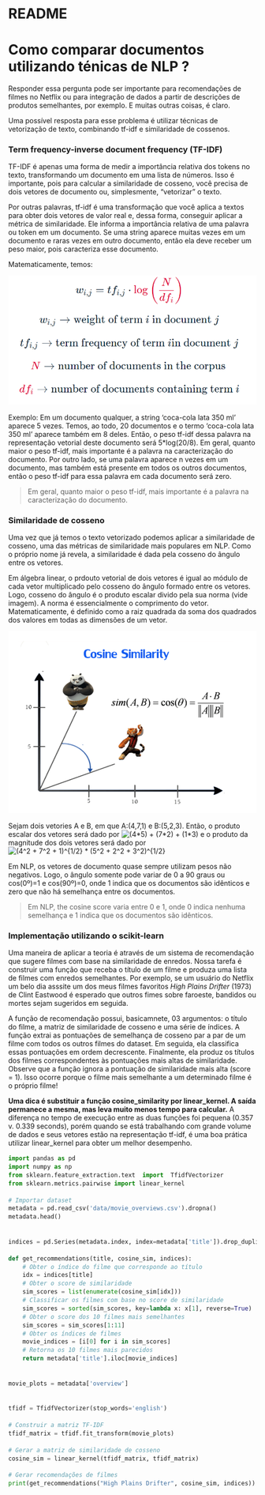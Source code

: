 README
================

# Como comparar documentos utilizando ténicas de NLP ?

Responder essa pergunta pode ser importante para recomendações de filmes
no Netflix ou para integração de dados a partir de descrições de
produtos semelhantes, por exemplo. E muitas outras coisas, é claro.

Uma possível resposta para esse problema é utilizar técnicas de
vetorização de texto, combinando tf-idf e similaridade de cossenos.

### Term frequency-inverse document frequency (TF-IDF)

TF-IDF é apenas uma forma de medir a importância relativa dos tokens no
texto, transformando um documento em uma lista de números. Isso é
importante, pois para calcular a similaridade de cosseno, você precisa
de dois vetores de documento ou, simplesmente, “vetorizar” o texto.

Por outras palavras, tf-idf é uma transformação que você aplica a textos
para obter dois vetores de valor real e, dessa forma, conseguir aplicar
a métrica de similaridade. Ele informa a importância relativa de uma
palavra ou token em um documento. Se uma string aparece muitas vezes em
um documento e raras vezes em outro documento, então ela deve receber um
peso maior, pois caracteriza esse documento.

Matematicamente, temos:

![](www/math.png)

Exemplo: Em um documento qualquer, a string ‘coca-cola lata 350 ml’
aparece 5 vezes. Temos, ao todo, 20 documentos e o termo ‘coca-cola lata
350 ml’ aparece também em 8 deles. Então, o peso tf-idf dessa palavra na
representação vetorial deste documento será 5\*log(20/8). Em geral,
quanto maior o peso tf-idf, mais importante é a palavra na
caracterização do documento. Por outro lado, se uma palavra aparece n
vezes em um documento, mas também está presente em todos os outros
documentos, então o peso tf-idf para essa palavra em cada documento será
zero.

> Em geral, quanto maior o peso tf-idf, mais importante é a palavra na
> caracterização do documento.

### Similaridade de cosseno

Uma vez que já temos o texto vetorizado podemos aplicar a similaridade
de cosseno, uma das métricas de similaridade mais populares em NLP. Como
o próprio nome já revela, a similaridade é dada pela cosseno do ângulo
entre os vetores.

Em álgebra linear, o prdouto vetorial de dois vetores é igual ao módulo
de cada vetor multiplicado pelo cosseno do ângulo formado entre os
vetores. Logo, cosseno do ângulo é o produto escalar divido pela sua
norma (vide imagem). A norma é essencialmente o comprimento do vetor.
Matematicamente, é definido como a raiz quadrada da soma dos quadrados
dos valores em todas as dimensões de um vetor.

![](www/fig2.png)

Sejam dois vetories A e B, em que A:(4,7,1) e B:(5,2,3). Então, o
produto escalar dos vetores será dado por
<img src="https://latex.codecogs.com/svg.image?(4*5)&space;&plus;&space;(7*2)&space;&plus;&space;(1*3)" title="(4*5) + (7*2) + (1*3)" />
e o produto da magnitude dos dois vetores será dado por
<img src="https://latex.codecogs.com/svg.image?(4^2&space;&plus;&space;7^2&space;&plus;&space;1)^{1/2}&space;*&space;(5^2&space;&plus;&space;2^2&space;&plus;&space;3^2)^{1/2}" title="(4^2 + 7^2 + 1)^{1/2} * (5^2 + 2^2 + 3^2)^{1/2}" />

Em NLP, os vetores de documento quase sempre utilizam pesos não
negativos. Logo, o ângulo somente pode variar de 0 a 90 graus ou
cos(0º)=1 e cos(90º)=0, onde 1 indica que os documentos são idênticos e
zero que não há semelhança entre os documentos.

> Em NLP, the cosine score varia entre 0 e 1, onde 0 indica nenhuma
> semelhança e 1 indica que os documentos são idênticos.

### Implementação utilizando o scikit-learn

Uma maneira de aplicar a teoria é através de um sistema de recomendação
que sugere filmes com base na similaridade de enredos. Nossa tarefa é
construir uma função que receba o título de um filme e produza uma lista
de filmes com enredos semelhantes. Por exemplo, se um usuário do Netflix
um belo dia asssite um dos meus filmes favoritos *High Plains Drifter*
(1973) de Clint Eastwood é esperado que outros fimes sobre faroeste,
bandidos ou mortes sejam sugeridos em seguida.

A função de recomendação possui, basicamnete, 03 argumentos: o título do
filme, a matriz de similaridade de cosseno e uma série de índices. A
função extrai as pontuações de semelhança de cosseno par a par de um
filme com todos os outros filmes do dataset. Em seguida, ela classifica
essas pontuações em ordem decrescente. Finalmente, ela produz os títulos
dos filmes correspondentes às pontuações mais altas de similaridade.
Observe que a função ignora a pontuação de similaridade mais alta (score
= 1). Isso ocorre porque o filme mais semelhante a um determinado filme
é o próprio filme!

**Uma dica é substituir a função cosine_similarity por linear_kernel. A
saída permanece a mesma, mas leva muito menos tempo para calcular.** A
diferença no tempo de execução entre as duas funções foi pequena (0.357
v. 0.339 seconds), porém quando se está trabalhando com grande volume de
dados e seus vetores estão na representação tf-idf, é uma boa prática
utilizar linear_kernel para obter um melhor desempenho.

``` python
import pandas as pd
import numpy as np
from sklearn.feature_extraction.text  import  TfidfVectorizer
from sklearn.metrics.pairwise import linear_kernel

# Importar dataset
metadata = pd.read_csv('data/movie_overviews.csv').dropna()
metadata.head()


indices = pd.Series(metadata.index, index=metadata['title']).drop_duplicates()

def get_recommendations(title, cosine_sim, indices):
    # Obter o índice do filme que corresponde ao título
    idx = indices[title]
    # Obter o score de similaridade
    sim_scores = list(enumerate(cosine_sim[idx]))
    # Classificar os filmes com base no score de similaridade
    sim_scores = sorted(sim_scores, key=lambda x: x[1], reverse=True)
    # Obter o score dos 10 filmes mais semelhantes
    sim_scores = sim_scores[1:11]
    # Obter os índices de filmes
    movie_indices = [i[0] for i in sim_scores]
    # Retorna os 10 filmes mais parecidos
    return metadata['title'].iloc[movie_indices]


movie_plots = metadata['overview']


tfidf = TfidfVectorizer(stop_words='english')

# Construir a matriz TF-IDF
tfidf_matrix = tfidf.fit_transform(movie_plots)

# Gerar a matriz de similaridade de cosseno
cosine_sim = linear_kernel(tfidf_matrix, tfidf_matrix)

# Gerar recomendações de filmes
print(get_recommendations("High Plains Drifter", cosine_sim, indices))
```
